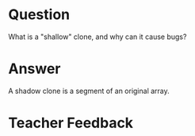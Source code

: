 # Question
What is a "shallow" clone, and why can it cause bugs?

# Answer
A shadow clone is a segment of an original array.

# Teacher Feedback